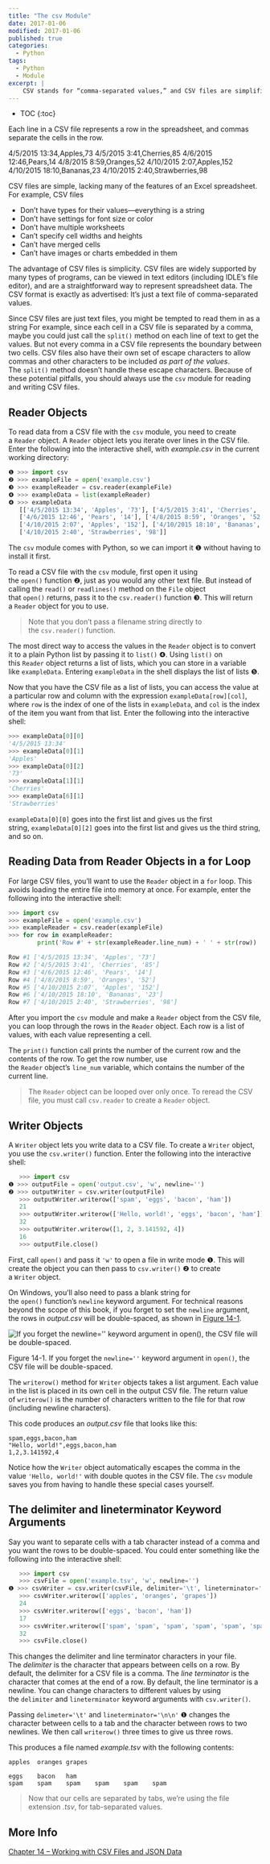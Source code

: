 ```yaml
---
title: "The csv Module"
date: 2017-01-06
modified: 2017-01-06
published: true
categories:
  - Python
tags:
  - Python
  - Module
excerpt: |
    CSV stands for “comma-separated values,” and CSV files are simplified spreadsheets stored as plaintext files. Python’s csv module makes it easy to parse CSV files.
---
```


* TOC
{:toc}

Each line in a CSV file represents a row in the spreadsheet, and commas separate the cells in the row. 

4/5/2015 13:34,Apples,73
4/5/2015 3:41,Cherries,85
4/6/2015 12:46,Pears,14
4/8/2015 8:59,Oranges,52
4/10/2015 2:07,Apples,152
4/10/2015 18:10,Bananas,23
4/10/2015 2:40,Strawberries,98

CSV files are simple, lacking many of the features of an Excel spreadsheet. For example, CSV files

- Don’t have types for their values—everything is a string
- Don’t have settings for font size or color
- Don’t have multiple worksheets
- Can’t specify cell widths and heights
- Can’t have merged cells
- Can’t have images or charts embedded in them

The advantage of CSV files is simplicity. CSV files are widely supported by many types of programs, can be viewed in text editors (including IDLE’s file editor), and are a straightforward way to represent spreadsheet data. The CSV format is exactly as advertised: It’s just a text file of comma-separated values.

Since CSV files are just text files, you might be tempted to read them in as a string  For example, since each cell in a CSV file is separated by a comma, maybe you could just call the `split()` method on each line of text to get the values. But not every comma in a CSV file represents the boundary between two cells. CSV files also have their own set of escape characters to allow commas and other characters to be included *as part of the values*. The `split()` method doesn’t handle these escape characters. Because of these potential pitfalls, you should always use the `csv` module for reading and writing CSV files.

## Reader Objects

To read data from a CSV file with the `csv` module, you need to create a `Reader` object. A `Reader` object lets you iterate over lines in the CSV file. Enter the following into the interactive shell, with *example.csv* in the current working directory:

```python
❶ >>> import csv
❷ >>> exampleFile = open('example.csv')
❸ >>> exampleReader = csv.reader(exampleFile)
❹ >>> exampleData = list(exampleReader)
❹ >>> exampleData
   [['4/5/2015 13:34', 'Apples', '73'], ['4/5/2015 3:41', 'Cherries', '85'],
   ['4/6/2015 12:46', 'Pears', '14'], ['4/8/2015 8:59', 'Oranges', '52'],
   ['4/10/2015 2:07', 'Apples', '152'], ['4/10/2015 18:10', 'Bananas', '23'],
   ['4/10/2015 2:40', 'Strawberries', '98']]
```

The `csv` module comes with Python, so we can import it ❶ without having to install it first.

To read a CSV file with the `csv` module, first open it using the `open()` function ❷, just as you would any other text file. But instead of calling the `read()` or `readlines()` method on the `File` object that `open()` returns, pass it to the `csv.reader()` function ❸. This will return a `Reader` object for you to use. 

> Note that you don’t pass a filename string directly to the `csv.reader()` function.

The most direct way to access the values in the `Reader` object is to convert it to a plain Python list by passing it to `list()` ❹. Using `list()` on this `Reader` object returns a list of lists, which you can store in a variable like `exampleData`. Entering `exampleData` in the shell displays the list of lists ❺.

Now that you have the CSV file as a list of lists, you can access the value at a particular row and column with the expression `exampleData[row][col]`, where `row` is the index of one of the lists in `exampleData`, and `col` is the index of the item you want from that list. Enter the following into the interactive shell:

```python
>>> exampleData[0][0]
'4/5/2015 13:34'
>>> exampleData[0][1]
'Apples'
>>> exampleData[0][2]
'73'
>>> exampleData[1][1]
'Cherries'
>>> exampleData[6][1]
'Strawberries'
```

`exampleData[0][0]` goes into the first list and gives us the first string, `exampleData[0][2]` goes into the first list and gives us the third string, and so on.

## Reading Data from Reader Objects in a for Loop

For large CSV files, you’ll want to use the `Reader` object in a `for` loop. This avoids loading the entire file into memory at once. For example, enter the following into the interactive shell:

```python
>>> import csv
>>> exampleFile = open('example.csv')
>>> exampleReader = csv.reader(exampleFile)
>>> for row in exampleReader:
        print('Row #' + str(exampleReader.line_num) + ' ' + str(row))

Row #1 ['4/5/2015 13:34', 'Apples', '73']
Row #2 ['4/5/2015 3:41', 'Cherries', '85']
Row #3 ['4/6/2015 12:46', 'Pears', '14']
Row #4 ['4/8/2015 8:59', 'Oranges', '52']
Row #5 ['4/10/2015 2:07', 'Apples', '152']
Row #6 ['4/10/2015 18:10', 'Bananas', '23']
Row #7 ['4/10/2015 2:40', 'Strawberries', '98']
```

After you import the `csv` module and make a `Reader` object from the CSV file, you can loop through the rows in the `Reader` object. Each row is a list of values, with each value representing a cell.

The `print()` function call prints the number of the current row and the contents of the row. To get the row number, use the `Reader` object’s `line_num` variable, which contains the number of the current line.

> The `Reader` object can be looped over only once. To reread the CSV file, you must call `csv.reader` to create a `Reader` object.

## Writer Objects

A `Writer` object lets you write data to a CSV file. To create a `Writer` object, you use the `csv.writer()` function. Enter the following into the interactive shell:

```python
   >>> import csv
❶ >>> outputFile = open('output.csv', 'w', newline='')
❷ >>> outputWriter = csv.writer(outputFile)
   >>> outputWriter.writerow(['spam', 'eggs', 'bacon', 'ham'])
   21
   >>> outputWriter.writerow(['Hello, world!', 'eggs', 'bacon', 'ham'])
   32
   >>> outputWriter.writerow([1, 2, 3.141592, 4])
   16
   >>> outputFile.close()
```

First, call `open()` and pass it `'w'` to open a file in write mode ❶. This will create the object you can then pass to `csv.writer()` ❷ to create a `Writer` object.

On Windows, you’ll also need to pass a blank string for the `open()` function’s `newline` keyword argument. For technical reasons beyond the scope of this book, if you forget to set the `newline` argument, the rows in *output.csv* will be double-spaced, as shown in [Figure 14-1](https://automatetheboringstuff.com/chapter14/#calibre_link-109).

![If you forget the newline='' keyword argument in open(), the CSV file will be double-spaced.](https://automatetheboringstuff.com/images/000067.png)

Figure 14-1. If you forget the `newline=''` keyword argument in `open()`, the CSV file will be double-spaced.

The `writerow()` method for `Writer` objects takes a list argument. Each value in the list is placed in its own cell in the output CSV file. The return value of `writerow()` is the number of characters written to the file for that row (including newline characters).

This code produces an *output.csv* file that looks like this:

```
spam,eggs,bacon,ham
"Hello, world!",eggs,bacon,ham
1,2,3.141592,4
```

Notice how the `Writer` object automatically escapes the comma in the value `'Hello, world!'` with double quotes in the CSV file. The `csv` module saves you from having to handle these special cases yourself.

## The delimiter and lineterminator Keyword Arguments

Say you want to separate cells with a tab character instead of a comma and you want the rows to be double-spaced. You could enter something like the following into the interactive shell:

```python
   >>> import csv
   >>> csvFile = open('example.tsv', 'w', newline='')
❶ >>> csvWriter = csv.writer(csvFile, delimiter='\t', lineterminator='\n\n')
   >>> csvWriter.writerow(['apples', 'oranges', 'grapes'])
   24
   >>> csvWriter.writerow(['eggs', 'bacon', 'ham'])
   17
   >>> csvWriter.writerow(['spam', 'spam', 'spam', 'spam', 'spam', 'spam'])
   32
   >>> csvFile.close()
```

This changes the delimiter and line terminator characters in your file. The *delimiter* is the character that appears between cells on a row. By default, the delimiter for a CSV file is a comma. The *line terminator* is the character that comes at the end of a row. By default, the line terminator is a newline. You can change characters to different values by using the `delimiter` and `lineterminator` keyword arguments with `csv.writer()`.

Passing `delimeter='\t'` and `lineterminator='\n\n'` ❶ changes the character between cells to a tab and the character between rows to two newlines. We then call `writerow()` three times to give us three rows.

This produces a file named *example.tsv* with the following contents:

```
apples  oranges grapes

eggs    bacon   ham
spam    spam    spam    spam    spam    spam
```

> Now that our cells are separated by tabs, we’re using the file extension *.tsv*, for tab-separated values.

## More Info

[Chapter 14 – Working with CSV Files and JSON Data](https://automatetheboringstuff.com/chapter14/)
